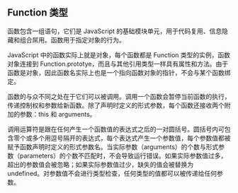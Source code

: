 ## Function 类型 ##

函数包含一组语句，它们是 JavaScript 的基础模块单元，用于代码复用、信息隐藏和组合屌用。函数用于指定对象的行为。

JavaScript 中的函数实际上就是对象，每个函数都是 Function 类型的实例，函数对象连接到 Function.prototye，而且与其他引用类型一样具有属性和方法。由于函数是对象，因此函数名实际上也是一个指向函数对象的指针，不会与某个函数绑定。

函数的与众不同之处在于它们可以被调用。调用一个函数会暂停当前函数的执行，传递控制权和参数给新函数。除了声明时定义的形式参数，每个函数还接收两个附加的参数：this 和 arguments。

调用运算符是跟在任何产生一个函数值的表达式之后的一对圆括号。圆括号内可包含零个或多个用逗号隔开的表达式，每个表达式产生一个参数值，每个参数值都被赋予函数声明时定义的形式参数名。当实际参数（arguments）的个数与形式参数（parameters）的个数不匹配时，不会导致运行错误。如果实际参数值过多，超出的参数值会被忽略；如果实际参数值过少，缺失的值会被替换为 undefined。对参数值不会进行类型检查，任何类型的值都可以被传递给任何参数。 